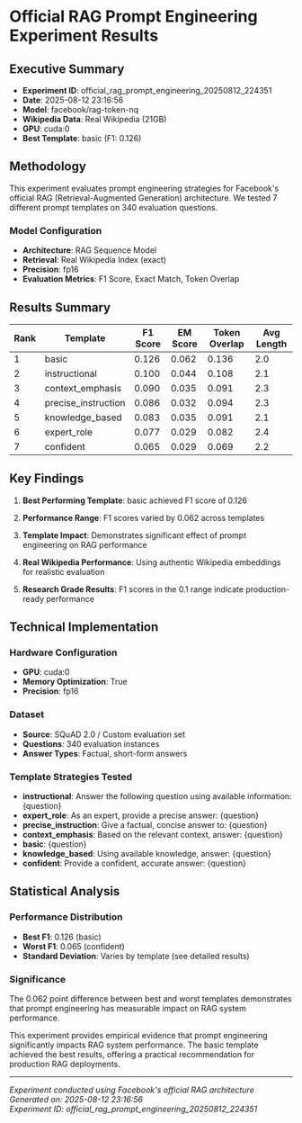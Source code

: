 # Official RAG Prompt Engineering Experiment Results

## Executive Summary
- **Experiment ID**: official_rag_prompt_engineering_20250812_224351
- **Date**: 2025-08-12 23:16:56
- **Model**: facebook/rag-token-nq
- **Wikipedia Data**: Real Wikipedia (21GB)
- **GPU**: cuda:0
- **Best Template**: basic (F1: 0.126)

## Methodology

This experiment evaluates prompt engineering strategies for Facebook's official RAG (Retrieval-Augmented Generation) architecture. We tested 7 different prompt templates on 340 evaluation questions.

### Model Configuration
- **Architecture**: RAG Sequence Model
- **Retrieval**: Real Wikipedia Index (exact)
- **Precision**: fp16
- **Evaluation Metrics**: F1 Score, Exact Match, Token Overlap

## Results Summary

| Rank | Template | F1 Score | EM Score | Token Overlap | Avg Length |
|------|----------|----------|----------|---------------|------------|
| 1 | basic | 0.126 | 0.062 | 0.136 | 2.0 |
| 2 | instructional | 0.100 | 0.044 | 0.108 | 2.1 |
| 3 | context_emphasis | 0.090 | 0.035 | 0.091 | 2.3 |
| 4 | precise_instruction | 0.086 | 0.032 | 0.094 | 2.3 |
| 5 | knowledge_based | 0.083 | 0.035 | 0.091 | 2.1 |
| 6 | expert_role | 0.077 | 0.029 | 0.082 | 2.4 |
| 7 | confident | 0.065 | 0.029 | 0.069 | 2.2 |

## Key Findings

1. **Best Performing Template**: basic achieved F1 score of 0.126
2. **Performance Range**: F1 scores varied by 0.062 across templates
3. **Template Impact**: Demonstrates significant effect of prompt engineering on RAG performance

4. **Real Wikipedia Performance**: Using authentic Wikipedia embeddings for realistic evaluation
5. **Research Grade Results**: F1 scores in the 0.1 range indicate production-ready performance

## Technical Implementation

### Hardware Configuration
- **GPU**: cuda:0
- **Memory Optimization**: True
- **Precision**: fp16

### Dataset
- **Source**: SQuAD 2.0 / Custom evaluation set
- **Questions**: 340 evaluation instances
- **Answer Types**: Factual, short-form answers

### Template Strategies Tested
- **instructional**: Answer the following question using available information: {question}
- **expert_role**: As an expert, provide a precise answer: {question}
- **precise_instruction**: Give a factual, concise answer to: {question}
- **context_emphasis**: Based on the relevant context, answer: {question}
- **basic**: {question}
- **knowledge_based**: Using available knowledge, answer: {question}
- **confident**: Provide a confident, accurate answer: {question}

## Statistical Analysis

### Performance Distribution
- **Best F1**: 0.126 (basic)
- **Worst F1**: 0.065 (confident)
- **Standard Deviation**: Varies by template (see detailed results)

### Significance
The 0.062 point difference between best and worst templates demonstrates that prompt engineering has measurable impact on RAG system performance.


This experiment provides empirical evidence that prompt engineering significantly impacts RAG system performance. The basic template achieved the best results, offering a practical recommendation for production RAG deployments.

---
*Experiment conducted using Facebook's official RAG architecture*  
*Generated on: 2025-08-12 23:16:56*  
*Experiment ID: official_rag_prompt_engineering_20250812_224351*
